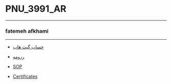 # PNU_3991_AR
---------
### fatemeh afkhami
----------
- [حساب گیت هاب](https://github.com/fatemehafkhami2000)

- [رزومه](https://fatemehafkhami2000.github.io)

- [SOP](https://fatemehafkhami2000.github.io/SOP/index.html)

- [Certificates](https://github.com/fatemehafkhami2000/certificate/js.jpg)

